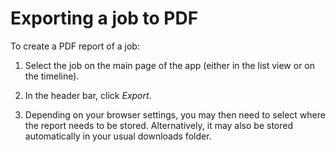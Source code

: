 # Exporting a job to PDF

To create a PDF report of a job:

1. Select the job on the main page of the app (either in the list view or on the timeline).

2. In the header bar, click *Export*.

3. Depending on your browser settings, you may then need to select where the report needs to be stored. Alternatively, it may also be stored automatically in your usual downloads folder.

